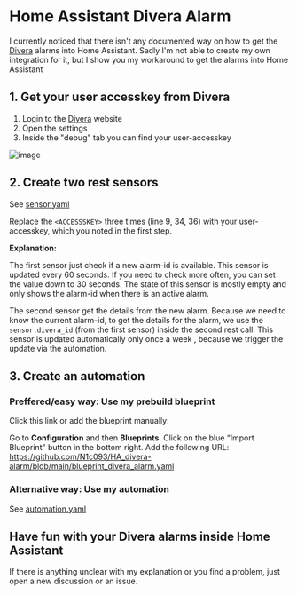 # Home Assistant Divera Alarm

I currently noticed that there isn't any documented way on how to get the [Divera](https://www.divera247.com/) alarms into Home Assistant. Sadly I'm not able to create my own integration for it, but I show you my workaround to get the alarms into Home Assistant


## 1. Get your user accesskey from Divera
1. Login to the [Divera](https://www.divera247.com/) website
2. Open the settings
3. Inside the "debug" tab you can find your user-accesskey

![image](https://user-images.githubusercontent.com/59510296/138457798-ff1e89a6-ef7b-4f7c-ab14-0422969d16c5.png)

## 2. Create two rest sensors
See [sensor.yaml](sensor.yaml)

Replace the `<ACCESSSKEY>` three times (line 9, 34, 36) with your user-accesskey, which you noted in the first step. 

**Explanation:**

The first sensor just check if a new alarm-id is available. This sensor is updated every 60 seconds. If you need to check more often, you can set the value down to 30 seconds.
The state of this sensor is mostly empty and only shows the alarm-id when there is an active alarm.

The second sensor get the details from the new alarm. Because we need to know the current alarm-id, to get the details for the  alarm, we use the `sensor.divera_id` (from the first sensor) inside the second rest call.
This sensor is updated automatically only once a week , because we trigger the update via the automation. 

## 3. Create an automation

### Preffered/easy way: Use my prebuild blueprint


Click this link or add the blueprint manually:



Go to **Configuration** and then **Blueprints**. Click on the blue “Import Blueprint" button in the bottom right.
Add the following URL: https://github.com/N1c093/HA_divera-alarm/blob/main/blueprint_divera_alarm.yaml

### Alternative way: Use my automation

See [automation.yaml](automation.yaml)


## Have fun with your Divera alarms inside Home Assistant
If there is anything unclear with my explanation or you find a problem, just open a new discussion or an issue.
